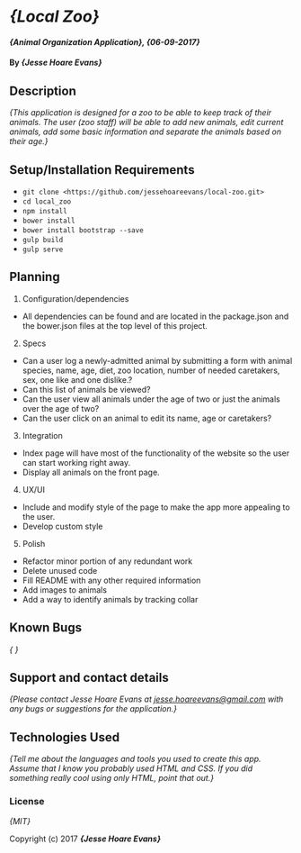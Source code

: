 # _{Local Zoo}_

#### _{Animal Organization Application}, {06-09-2017}_

#### By _**{Jesse Hoare Evans}**_

## Description

_{This application is designed for a zoo to be able to keep track of their animals. The user (zoo staff) will be able to add new animals, edit current animals, add some basic information and separate the animals based on their age.}_

## Setup/Installation Requirements

* `git clone <https://github.com/jessehoareevans/local-zoo.git>`
* `cd local_zoo`
* `npm install`
* `bower install`
* `bower install bootstrap --save`
* `gulp build`
* `gulp serve`

## Planning

1. Configuration/dependencies
  * All dependencies can be found and are located in the package.json and the bower.json files at the top level of this project.

2. Specs
  * Can a user log a newly-admitted animal by submitting a form with animal species, name, age, diet, zoo location, number of needed caretakers, sex, one like and one dislike.?
  * Can this list of animals be viewed?
  * Can the user view all animals under the age of two or just the animals over the age of two?
  * Can the user click on an animal to edit its name, age or caretakers?

3. Integration
  * Index page will have most of the functionality of the website so the user can start working right away.
  * Display all animals on the front page.

4. UX/UI
  * Include and modify style of the page to make the app more appealing to the user.
  * Develop custom style

5. Polish
  * Refactor minor portion of any redundant work
  * Delete unused code
  * Fill README with any other required information
  * Add images to animals
  * Add a way to identify animals by tracking collar


## Known Bugs

_{ }_

## Support and contact details

_{Please contact Jesse Hoare Evans at jesse.hoareevans@gmail.com with any bugs or suggestions for the application.}_

## Technologies Used

_{Tell me about the languages and tools you used to create this app. Assume that I know you probably used HTML and CSS. If you did something really cool using only HTML, point that out.}_

### License

*{MIT}*

Copyright (c) 2017 **_{Jesse Hoare Evans}_**
